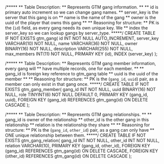 /*****
** Table Description:
** Represents GTM gang information.
**
** id is primary auto increment so we can change gang names.
** server_key is the server that this gang is on
** name is the name of the gang
** owner is the uuid of the player that owns this gang
** 
** Reasoning for structure:
** PK is the (`id`) field, as every gang needs its own unique key. We
** index the server_key so we can lookup gangs by server_type.
*****/
CREATE TABLE IF NOT EXISTS gtm_gang(
id INT NOT NULL AUTO_INCREMENT, 
server_key VARCHAR(10) NOT NULL, 
name VARCHAR(36) NOT NULL, 
owner BINARY(16) NOT NULL, 
description VARCHAR(255) NOT NULL, 
max_members INT(11) NOT NULL, 
PRIMARY KEY (id), 
INDEX (server_key)
);


/*****
** Table Description:
** Represents GTM gang member information, every gang will 
** have multiple records, one for each member.
**
** gang_id is foreign key reference to gtm_gang table
** uuid is the uuid of the member
** 
** Reasoning for structure:
** PK is the (`gang_id`, `uuid`) pair, as a member can only exist in that gang once.
*****/
CREATE TABLE IF NOT EXISTS gtm_gang_member(
gang_id INT NOT NULL, 
uuid BINARY(16) NOT NULL,
role TINYINT(6) NOT NULL DEFAULT 0,
PRIMARY KEY (gang_id, uuid), 
FOREIGN KEY (gang_id) REFERENCES gtm_gang(id) ON DELETE CASCADE
);


/*****
** Table Description:
** Represents GTM gang relationships.
**
** gang_id is owner of the relationship
** other_id is the other gang in this relationship
** relation is the relationship they share
** 
** Reasoning for structure:
** PK is the (`gang_id`, `other_id`) pair, as a gang can only have
** ONE unique relationship between them.
*****/
CREATE TABLE IF NOT EXISTS gtm_gang_relation(
gang_id INT NOT NULL, 
other_id INT NOT NULL, 
relation VARCHAR(10), 
PRIMARY KEY (gang_id, other_id), 
FOREIGN KEY (gang_id) REFERENCES gtm_gang(id) ON DELETE CASCADE, 
FOREIGN KEY (other_id) REFERENCES gtm_gang(id) ON DELETE CASCADE
);